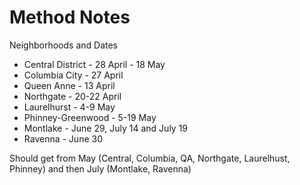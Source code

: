 # Method Notes



Neighborhoods and Dates
- Central District - 28 April - 18 May
- Columbia City - 27 April
- Queen Anne - 13 April
- Northgate - 20-22 April
- Laurelhurst - 4-9 May
- Phinney-Greenwood - 5-19 May
- Montlake - June 29, July 14 and July 19
- Ravenna - June 30

Should get from May (Central, Columbia, QA, Northgate, Laurelhust, Phinney) and then July (Montlake, Ravenna)
